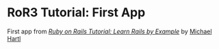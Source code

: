 # RoR3 Tutorial: First App

First app from
[*Ruby on Rails Tutorial: Learn Rails by Example*](http://railstutorial.org)
by [Michael Hartl](http://michaelhartl.com)
